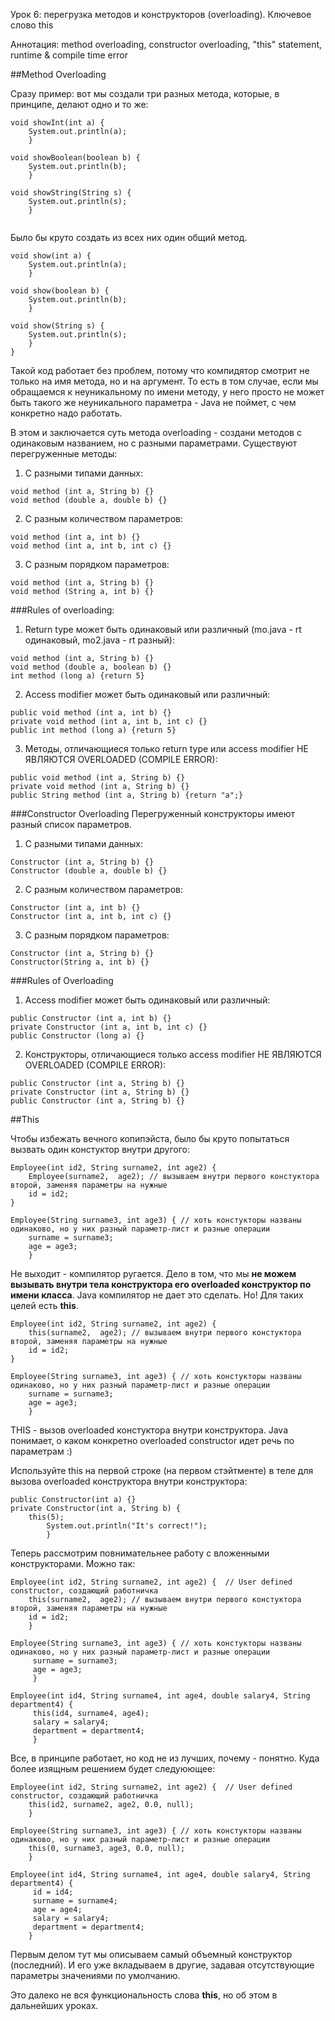 Урок 6: перегрузка методов и конструкторов (overloading). Ключевое слово this

Аннотация: method overloading, constructor overloading, "this" statement, runtime & compile time error

##Method Overloading 

Сразу пример: вот мы создали три разных метода, которые, в принципе, делают одно и то же:
```
void showInt(int a) {
    System.out.println(a);
    }

void showBoolean(boolean b) {
    System.out.println(b);
    }

void showString(String s) {
    System.out.println(s);
    }
   
```

Было бы круто создать из всех них один общий метод.
```
void show(int a) {
    System.out.println(a);
    }

void show(boolean b) {
    System.out.println(b);
    }

void show(String s) {
    System.out.println(s);
    }
}
```
Такой код работает без проблем, потому что компидятор смотрит не только на имя метода, но и на аргумент. То есть в том случае, если мы обращаемся к неуникальному по имени методу, у него просто не может быть такого же неуникального параметра - Java не поймет, с чем конкретно надо работать.

В этом и заключается суть метода overloading - создани методов с одинаковым названием, но с разными параметрами. Существуют перегруженные методы:
1. С разными типами данных: 
```
void method (int a, String b) {}
void method (double a, double b) {} 
```
2. С разным количеством параметров:
```
void method (int a, int b) {}
void method (int a, int b, int c) {} 
```
3. С разным порядком параметров:
```
void method (int a, String b) {}
void method (String a, int b) {} 
```

###Rules of overloading:
1. Return type может быть одинаковый или различный (mo.java - rt одинаковый, mo2.java - rt разный):
```
void method (int a, String b) {}
void method (double a, boolean b) {} 
int method (long a) {return 5}
```
2. Access modifier может быть одинаковый или различный:
```
public void method (int a, int b) {}
private void method (int a, int b, int c) {}
public int method (long a) {return 5}
```
3. Методы, отличающиеся только return type или access modifier НЕ ЯВЛЯЮТСЯ OVERLOADED (COMPILE ERROR):
```
public void method (int a, String b) {}
private void method (int a, String b) {}
public String method (int a, String b) {return "a";}
```

###Constructor Overloading
Перегруженный конструкторы имеют разный список параметров.

1. С разными типами данных:
```
Constructor (int a, String b) {}
Constructor (double a, double b) {} 
```
2. С разным количеством параметров:
```
Constructor (int a, int b) {}
Constructor (int a, int b, int c) {} 
```
3. С разным порядком параметров:
```
Constructor (int a, String b) {}
Constructor(String a, int b) {} 
```
###Rules of Overloading
1. Access modifier может быть одинаковый или различный:
```
public Constructor (int a, int b) {}
private Constructor (int a, int b, int c) {}
public Constructor (long a) {}
```
2. Конструкторы, отличающиеся только access modifier НЕ ЯВЛЯЮТСЯ OVERLOADED (COMPILE ERROR):
```
public Constructor (int a, String b) {}
private Constructor (int a, String b) {}
public Constructor (int a, String b) {}
```

##This 

Чтобы избежать вечного копипэйста, было бы круто попытаться вызвать один констуктор внутри другого: 
```
Employee(int id2, String surname2, int age2) {  
    Employee(surname2,  age2); // вызываем внутри первого констуктора второй, заменяя параметры на нужные
    id = id2;
}

Employee(String surname3, int age3) { // хоть констукторы названы одинаково, но у них разный параметр-лист и разные операции
    surname = surname3;
    age = age3;
    }
```
Не выходит - компилятор ругается. Дело в том, что мы **не можем вызывать внутри тела конструктора его overloaded конструктор по имени класса**. Java компилятор не дает это сделать.
Но! Для таких целей есть **this**. 
```
Employee(int id2, String surname2, int age2) {  
    this(surname2,  age2); // вызываем внутри первого констуктора второй, заменяя параметры на нужные
    id = id2;
}

Employee(String surname3, int age3) { // хоть констукторы названы одинаково, но у них разный параметр-лист и разные операции
    surname = surname3;
    age = age3;
    }
```

THIS - вызов overloaded констуктора внутри конструктора. Java понимает, о каком конкретно overloaded constructor идет речь по параметрам :)

Используйте this на первой строке (на первом стэйтменте) в теле для вызова overloaded конструктора внутри конструктора:
```
public Constructor(int a) {}
private Constructor(int a, String b) { 
    this(5);
        System.out.println("It's correct!");
        }
```

Теперь рассмотрим повнимательнее работу с вложенными конструкторами. Можно так: 
```
Employee(int id2, String surname2, int age2) {  // User defined constructor, создающий работничка
    this(surname2,  age2); // вызываем внутри первого констуктора второй, заменяя параметры на нужные
    id = id2;
    }

Employee(String surname3, int age3) { // хоть констукторы названы одинаково, но у них разный параметр-лист и разные операции
     surname = surname3;
     age = age3;
     }

Employee(int id4, String surname4, int age4, double salary4, String department4) {
     this(id4, surname4, age4);
     salary = salary4;
     department = department4;
     }
```
Все, в принципе работает, но код не из лучших, почему - понятно. Куда более изящным решением будет следуюющее:
```
Employee(int id2, String surname2, int age2) {  // User defined constructor, создающий работничка
    this(id2, surname2, age2, 0.0, null);
    }

Employee(String surname3, int age3) { // хоть констукторы названы одинаково, но у них разный параметр-лист и разные операции
    this(0, surname3, age3, 0.0, null);
    }

Employee(int id4, String surname4, int age4, double salary4, String department4) {
     id = id4;
     surname = surname4;
     age = age4;
     salary = salary4;
     department = department4;
    }
```
Первым делом тут мы описываем самый объемный конструктор (последний).  И его уже вкладываем в другие, задавая отсутствующие параметры значениями по умолчанию.

Это далеко не вся функциональность слова **this**, но об этом в дальнейших уроках.